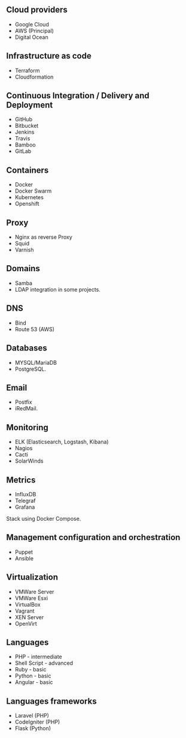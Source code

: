 ## Cloud providers
* Google Cloud
* AWS (Principal)
* Digital Ocean

## Infrastructure as code
* Terraform
* Cloudformation

## Continuous Integration / Delivery and Deployment
* GitHub
* Bitbucket
* Jenkins
* Travis
* Bamboo
* GitLab

## Containers
* Docker
* Docker Swarm
* Kubernetes
* Openshift

## Proxy
* Nginx as reverse Proxy
* Squid
* Varnish

## Domains
* Samba
* LDAP integration in some projects.

## DNS
* Bind
* Route 53 (AWS)

## Databases
* MYSQL/MariaDB
* PostgreSQL.

## Email
* Postfix
* iRedMail.

## Monitoring
* ELK (Elasticsearch, Logstash, Kibana)
* Nagios
* Cacti
* SolarWinds

## Metrics
* InfluxDB
* Telegraf
* Grafana

Stack using Docker Compose.

## Management configuration and orchestration
* Puppet
* Ansible

## Virtualization
* VMWare Server
* VMWare Esxi
* VirtualBox
* Vagrant
* XEN Server
* OpenVirt

## Languages
* PHP - intermediate
* Shell Script - advanced
* Ruby - basic
* Python - basic
* Angular - basic

## Languages frameworks
* Laravel (PHP)
* CodeIgniter (PHP)
* Flask (Python)